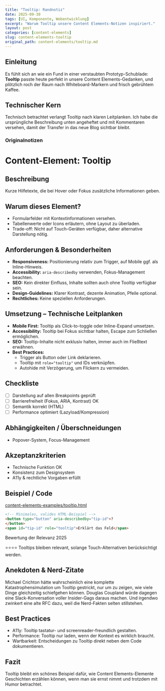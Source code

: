 ```yaml
---
title: "Tooltip: Randnotiz"
date: 2025-09-30
tags: [UI, Komponente, Webentwicklung]
excerpt: "Warum Tooltip unsere Content Elements-Notizen inspiriert."
layout: post
categories: [content-elements]
slug: content-elements-tooltip
original_path: content-elements/tooltip.md
---
```


## Einleitung
Es fühlt sich an wie ein Fund in einer verstaubten Prototyp-Schublade: **Tooltip** passte heute perfekt in unsere Content Elements-Gedanken, und plötzlich roch der Raum nach Whiteboard-Markern und frisch gebrühtem Kaffee.

## Technischer Kern
Technisch betrachtet verlangt Tooltip nach klaren Leitplanken. Ich habe die ursprüngliche Beschreibung unten angeheftet und mit Kommentaren versehen, damit der Transfer in das neue Blog sichtbar bleibt.

### Originalnotizen
# Content-Element: Tooltip

## Beschreibung
Kurze Hilfetexte, die bei Hover oder Fokus zusätzliche Informationen geben.

## Warum dieses Element?
- Formularfelder mit Kontextinformationen versehen.
- Tabellenwerte oder Icons erläutern, ohne Layout zu überladen.
- Trade-off: Nicht auf Touch-Geräten verfügbar, daher alternative Darstellung nötig.

## Anforderungen & Besonderheiten
- **Responsiveness:** Positionierung relativ zum Trigger, auf Mobile ggf. als Inline-Hinweis.
- **Accessibility:** `aria-describedby` verwenden, Fokus-Management beachten.
- **SEO:** Kein direkter Einfluss, Inhalte sollten auch ohne Tooltip verfügbar sein.
- **Design-Guidelines:** Klarer Kontrast, dezente Animation, Pfeile optional.
- **Rechtliches:** Keine speziellen Anforderungen.

## Umsetzung – Technische Leitplanken
- **Mobile First:** Tooltip als Click-to-toggle oder Inline-Expand umsetzen.
- **Accessibility:** Tooltip bei Fokus sichtbar halten, Escape zum Schließen ermöglichen.
- **SEO:** Tooltip-Inhalte nicht exklusiv halten, immer auch im Fließtext erwähnen.
- **Best Practices:**
  - Trigger als Button oder Link deklarieren.
  - Tooltip mit `role="tooltip"` und IDs verknüpfen.
  - Autohide mit Verzögerung, um Flickern zu vermeiden.

## Checkliste
- [ ] Darstellung auf allen Breakpoints geprüft
- [ ] Barrierefreiheit (Fokus, ARIA, Kontrast) OK
- [ ] Semantik korrekt (HTML)
- [ ] Performance optimiert (Lazyload/Kompression)

## Abhängigkeiten / Überschneidungen
- Popover-System, Focus-Management

## Akzeptanzkriterien
- Technische Funktion OK
- Konsistenz zum Designsystem
- A11y & rechtliche Vorgaben erfüllt

## Beispiel / Code
[content-elements-examples/tooltip.html](../content-elements-examples/tooltip.html)

```html
<!-- Minimales, valides HTML-Beispiel -->
<button type="button" aria-describedby="tip-id">?
</button>
<span id="tip-id" role="tooltip">Erklärt das Feld</span>
```

Bewertung der Relevanz 2025

⭐⭐⭐⭐ Tooltips bleiben relevant, solange Touch-Alternativen berücksichtigt werden.

## Anekdoten & Nerd-Zitate
Michael Crichton hätte wahrscheinlich eine komplette Katastrophensimulation um Tooltip gestrickt, nur um zu zeigen, wie viele Dinge gleichzeitig schiefgehen können. Douglas Coupland würde dagegen eine Slack-Konversation voller Insider-Gags daraus machen. Und irgendwo zwinkert eine alte RFC dazu, weil die Nerd-Fakten selten stillstehen.

## Best Practices
- A11y: Tooltip tastatur- und screenreader-freundlich gestalten.
- Performance: Tooltip nur laden, wenn der Kontext es wirklich braucht.
- Wartbarkeit: Entscheidungen zu Tooltip direkt neben dem Code dokumentieren.

## Fazit
Tooltip bleibt ein schönes Beispiel dafür, wie Content Elements-Elemente Geschichten erzählen können, wenn man sie ernst nimmt und trotzdem mit Humor betrachtet.
